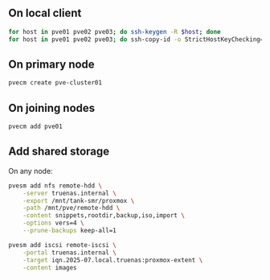 ## On local client

```bash
for host in pve01 pve02 pve03; do ssh-keygen -R $host; done
for host in pve01 pve02 pve03; do ssh-copy-id -o StrictHostKeyChecking=no root@$host; done
```

## On primary node

```bash
pvecm create pve-cluster01
```

## On joining nodes

```bash
pvecm add pve01
```

## Add shared storage

On any node:

```bash
pvesm add nfs remote-hdd \
    -server truenas.internal \
    -export /mnt/tank-smr/proxmox \
    -path /mnt/pve/remote-hdd \
    -content snippets,rootdir,backup,iso,import \
    -options vers=4 \
    --prune-backups keep-all=1
```

```bash
pvesm add iscsi remote-iscsi \
    -portal truenas.internal \
    -target iqn.2025-07.local.truenas:proxmox-extent \
    -content images
```
